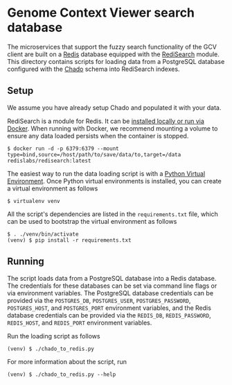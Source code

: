 # Genome Context Viewer search database

The microservices that support the fuzzy search functionality of the GCV client are built on a [Redis](https://redis.io/) database equipped with the [RediSearch](https://oss.redislabs.com/redisearch/) module.
This directory contains scripts for loading data from a PostgreSQL database configured with the [Chado](http://gmod.org/wiki/Chado_-_Getting_Started) schema into RediSearch indexes.

## Setup

We assume you have already setup Chado and populated it with your data.

RediSearch is a module for Redis.
It can be [installed locally or run via Docker](https://oss.redislabs.com/redisearch/Quick_Start/).
When running with Docker, we recommend mounting a volume to ensure any data loaded persists when the container is stopped.

    $ docker run -d -p 6379:6379 --mount type=bind,source=/host/path/to/save/data/to,target=/data redislabs/redisearch:latest

The easiest way to run the data loading script is with a [Python Virtual Environment](http://docs.python-guide.org/en/latest/dev/virtualenvs/).
Once Python virtual environments is installed, you can create a virtual environment as follows

    $ virtualenv venv

All the script's dependencies are listed in the `requirements.txt` file, which can be used to bootstrap the virtual environment as follows

    $ . ./venv/bin/activate
    (venv) $ pip install -r requirements.txt

## Running

The script loads data from a PostgreSQL database into a Redis database.
The credentials for these databases can be set via command line flags or via environment variables.
The PostgreSQL database credentials can be provided via the `POSTGRES_DB`, `POSTGRES_USER`, `POSTGRES_PASSWORD`, `POSTGRES_HOST`, and `POSTGRES_PORT` environment variables, and the Redis database credentials can be provided via the `REDIS_DB`, `REDIS_PASSWORD`, `REDIS_HOST`, and `REDIS_PORT` environment variables.

Run the loading script as follows

    (venv) $ ./chado_to_redis.py

For more information about the script, run

    (venv) $ ./chado_to_redis.py --help

